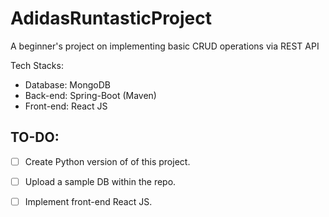 # AdidasRuntasticProject
A beginner's project on implementing basic CRUD operations via REST API

Tech Stacks:
* Database: MongoDB
* Back-end: Spring-Boot (Maven)
* Front-end: React JS


## TO-DO:

* [ ] Create Python version of of this project.

* [ ] Upload a sample DB within the repo.

* [ ] Implement front-end React JS.

